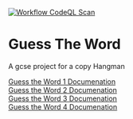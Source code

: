 [![Workflow CodeQL Scan](https://github.com/Ruski1/Guess-The-Word/actions/workflows/main.yml/badge.svg)](https://github.com/Ruski1/Guess-The-Word/actions/workflows/main.yml)
# Guess The Word
A gcse project for a copy Hangman

[Guess the Word 1 Documenation](/Guess%20the%20Word%201/README.md) <br />
[Guess the Word 2 Documenation](/Guess%20the%20Word%202/README.md) <br />
[Guess the Word 3 Documenation](/Guess%20the%20Word%203/README.md) <br />
[Guess the Word 4 Documenation](/Guess%20the%20Word%204/README.md) <br />
